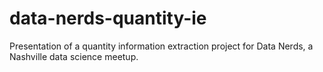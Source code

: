 # data-nerds-quantity-ie
Presentation of a quantity information extraction project for Data Nerds, a Nashville data science meetup.
